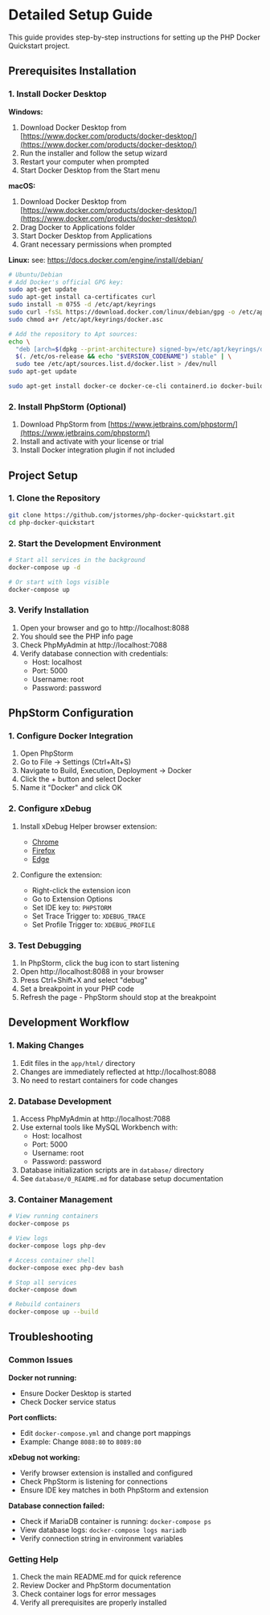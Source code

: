 # Detailed Setup Guide

This guide provides step-by-step instructions for setting up the PHP Docker Quickstart project.

## Prerequisites Installation

### 1. Install Docker Desktop

**Windows:**
1. Download Docker Desktop from [https://www.docker.com/products/docker-desktop/](https://www.docker.com/products/docker-desktop/)
2. Run the installer and follow the setup wizard
3. Restart your computer when prompted
4. Start Docker Desktop from the Start menu

**macOS:**
1. Download Docker Desktop from [https://www.docker.com/products/docker-desktop/](https://www.docker.com/products/docker-desktop/)
2. Drag Docker to Applications folder
3. Start Docker Desktop from Applications
4. Grant necessary permissions when prompted

**Linux:**
see: https://docs.docker.com/engine/install/debian/
```bash
# Ubuntu/Debian
# Add Docker's official GPG key:
sudo apt-get update
sudo apt-get install ca-certificates curl
sudo install -m 0755 -d /etc/apt/keyrings
sudo curl -fsSL https://download.docker.com/linux/debian/gpg -o /etc/apt/keyrings/docker.asc
sudo chmod a+r /etc/apt/keyrings/docker.asc

# Add the repository to Apt sources:
echo \
  "deb [arch=$(dpkg --print-architecture) signed-by=/etc/apt/keyrings/docker.asc] https://download.docker.com/linux/debian \
  $(. /etc/os-release && echo "$VERSION_CODENAME") stable" | \
  sudo tee /etc/apt/sources.list.d/docker.list > /dev/null
sudo apt-get update
```
```bash
sudo apt-get install docker-ce docker-ce-cli containerd.io docker-buildx-plugin docker-compose-plugin
```

### 2. Install PhpStorm (Optional)

1. Download PhpStorm from [https://www.jetbrains.com/phpstorm/](https://www.jetbrains.com/phpstorm/)
2. Install and activate with your license or trial
3. Install Docker integration plugin if not included

## Project Setup

### 1. Clone the Repository

```bash
git clone https://github.com/jstormes/php-docker-quickstart.git
cd php-docker-quickstart
```

### 2. Start the Development Environment

```bash
# Start all services in the background
docker-compose up -d

# Or start with logs visible
docker-compose up
```

### 3. Verify Installation

1. Open your browser and go to http://localhost:8088
2. You should see the PHP info page
3. Check PhpMyAdmin at http://localhost:7088
4. Verify database connection with credentials:
   - Host: localhost
   - Port: 5000
   - Username: root
   - Password: password

## PhpStorm Configuration

### 1. Configure Docker Integration

1. Open PhpStorm
2. Go to File → Settings (Ctrl+Alt+S)
3. Navigate to Build, Execution, Deployment → Docker
4. Click the + button and select Docker
5. Name it "Docker" and click OK

### 2. Configure xDebug

1. Install xDebug Helper browser extension:
   - [Chrome](https://chromewebstore.google.com/detail/xdebug-helper/eadndfjplgieldjbigjakmdgkmoaaaoc)
   - [Firefox](https://addons.mozilla.org/en-US/firefox/addon/xdebug-helper-for-firefox/)
   - [Edge](https://microsoftedge.microsoft.com/addons/detail/xdebug-helper/ggnngifabofaddiejjeagbaebkejomen)

2. Configure the extension:
   - Right-click the extension icon
   - Go to Extension Options
   - Set IDE key to: `PHPSTORM`
   - Set Trace Trigger to: `XDEBUG_TRACE`
   - Set Profile Trigger to: `XDEBUG_PROFILE`

### 3. Test Debugging

1. In PhpStorm, click the bug icon to start listening
2. Open http://localhost:8088 in your browser
3. Press Ctrl+Shift+X and select "debug"
4. Set a breakpoint in your PHP code
5. Refresh the page - PhpStorm should stop at the breakpoint

## Development Workflow

### 1. Making Changes

1. Edit files in the `app/html/` directory
2. Changes are immediately reflected at http://localhost:8088
3. No need to restart containers for code changes

### 2. Database Development

1. Access PhpMyAdmin at http://localhost:7088
2. Use external tools like MySQL Workbench with:
   - Host: localhost
   - Port: 5000
   - Username: root
   - Password: password
3. Database initialization scripts are in `database/` directory
4. See `database/0_README.md` for database setup documentation

### 3. Container Management

```bash
# View running containers
docker-compose ps

# View logs
docker-compose logs php-dev

# Access container shell
docker-compose exec php-dev bash

# Stop all services
docker-compose down

# Rebuild containers
docker-compose up --build
```

## Troubleshooting

### Common Issues

**Docker not running:**
- Ensure Docker Desktop is started
- Check Docker service status

**Port conflicts:**
- Edit `docker-compose.yml` and change port mappings
- Example: Change `8088:80` to `8089:80`

**xDebug not working:**
- Verify browser extension is installed and configured
- Check PhpStorm is listening for connections
- Ensure IDE key matches in both PhpStorm and extension

**Database connection failed:**
- Check if MariaDB container is running: `docker-compose ps`
- View database logs: `docker-compose logs mariadb`
- Verify connection string in environment variables

### Getting Help

1. Check the main README.md for quick reference
2. Review Docker and PhpStorm documentation
3. Check container logs for error messages
4. Verify all prerequisites are properly installed 